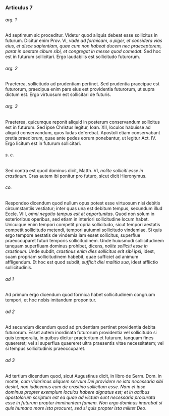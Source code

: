 ### Articulus 7

###### arg. 1
Ad septimum sic proceditur. Videtur quod aliquis debeat esse sollicitus in futurum. Dicitur enim Prov. VI, *vade ad formicam, o piger, et considera vias eius, et disce sapientiam, quae cum non habeat ducem nec praeceptorem, parat in aestate cibum sibi, et congregat in messe quod comedat*. Sed hoc est in futurum sollicitari. Ergo laudabilis est sollicitudo futurorum.

###### arg. 2
Praeterea, sollicitudo ad prudentiam pertinet. Sed prudentia praecipue est futurorum, praecipua enim pars eius est providentia futurorum, ut supra dictum est. Ergo virtuosum est sollicitari de futuris.

###### arg. 3
Praeterea, quicumque reponit aliquid in posterum conservandum sollicitus est in futurum. Sed ipse Christus legitur, Ioan. XII, loculos habuisse ad aliquid conservandum, quos Iudas deferebat. Apostoli etiam conservabant pretia praediorum, quae ante pedes eorum ponebantur, ut legitur Act. IV. Ergo licitum est in futurum sollicitari.

###### s. c.
Sed contra est quod dominus dicit, Matth. VI, *nolite solliciti esse in crastinum*. Cras autem ibi ponitur pro futuro, sicut dicit Hieronymus.

###### co.
Respondeo dicendum quod nullum opus potest esse virtuosum nisi debitis circumstantiis vestiatur; inter quas una est debitum tempus, secundum illud Eccle. VIII, *omni negotio tempus est et opportunitas*. Quod non solum in exterioribus operibus, sed etiam in interiori sollicitudine locum habet. Unicuique enim tempori competit propria sollicitudo, sicut tempori aestatis competit sollicitudo metendi, tempori autumni sollicitudo vindemiae. Si quis ergo tempore aestatis de vindemia iam esset sollicitus, superflue praeoccuparet futuri temporis sollicitudinem. Unde huiusmodi sollicitudinem tanquam superfluam dominus prohibet, dicens, *nolite solliciti esse in crastinum*. Unde subdit, *crastinus enim dies sollicitus erit sibi ipsi*, idest, suam propriam sollicitudinem habebit, quae sufficiet ad animum affligendum. Et hoc est quod subdit, *sufficit diei malitia sua*, idest afflictio sollicitudinis.

###### ad 1
Ad primum ergo dicendum quod formica habet sollicitudinem congruam tempori, et hoc nobis imitandum proponitur.

###### ad 2
Ad secundum dicendum quod ad prudentiam pertinet providentia debita futurorum. Esset autem inordinata futurorum providentia vel sollicitudo si quis temporalia, in quibus dicitur praeteritum et futurum, tanquam fines quaereret; vel si superflua quaereret ultra praesentis vitae necessitatem; vel si tempus sollicitudinis praeoccuparet.

###### ad 3
Ad tertium dicendum quod, sicut Augustinus dicit, in libro de Serm. Dom. in monte, *cum viderimus aliquem servum Dei providere ne ista necessaria sibi desint, non iudicemus eum de crastino sollicitum esse. Nam et ipse dominus propter exemplum loculos habere dignatus est; et in actibus apostolorum scriptum est ea quae ad victum sunt necessaria procurata esse in futurum propter imminentem famem. Non ergo dominus improbat si quis humano more ista procuret, sed si quis propter ista militet Deo*.

